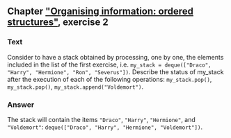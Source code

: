 ## Chapter ["Organising information: ordered structures"](https://comp-think.github.io/book/05.pdf), exercise 2

### Text
Consider to have a stack obtained by processing, one by one, the elements included in the list of the first exercise, i.e. `my_stack = deque(["Draco", "Harry", "Hermione", "Ron", "Severus"])`. Describe the status of my_stack after the execution of each of the following operations: `my_stack.pop()`, `my_stack.pop()`, `my_stack.append("Voldemort")`.

### Answer
The stack will contain the items `"Draco"`, `"Harry"`, `"Hermione"`, and  `"Voldemort"`: `deque(["Draco", "Harry", "Hermione", "Voldemort"])`.
